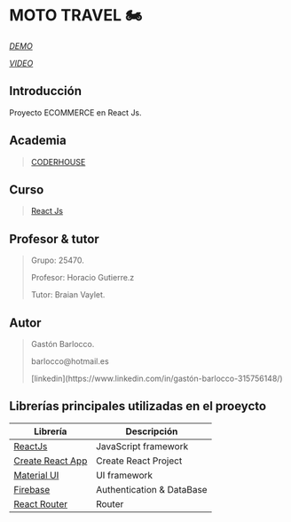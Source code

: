 # MOTO TRAVEL :motorcycle:

*<p>[DEMO](https://mototravelgastonbarlocco.netlify.app)*</p>
*<p>[VIDEO](/)*</p>

## Introducción
Proyecto ECOMMERCE en React Js.


## Academia
> [CODERHOUSE](https://www.coderhouse.com.uy)


## Curso
> [React Js](https://www.coderhouse.com.uy/online/reactjs)


## Profesor & tutor
> <p>Grupo: 25470.</p>
> <p>Profesor: Horacio Gutierre.z</p>
> <p>Tutor: Braian Vaylet.</p> 


## Autor
> <p>Gastón Barlocco.</p>
> <p>barlocco@hotmail.es</p>
> [linkedin](https://www.linkedin.com/in/gastón-barlocco-315756148/)


## Librerías principales utilizadas en el proeycto

| Librería                                                         | Descripción               |
| ---------------------------------------------------------------- | ------------------------- |
| [ReactJs](https://es.reactjs.org/)                               | JavaScript framework      |
| [Create React App](https://github.com/facebook/create-react-app) | Create React Project      |
| [Material  UI](https://mui.com)                                  | UI framework              |
| [Firebase](https://firebase.google.com/?hl=es)                   | Authentication & DataBase |
| [React Router](https://reactrouter.com/)                         | Router                    |